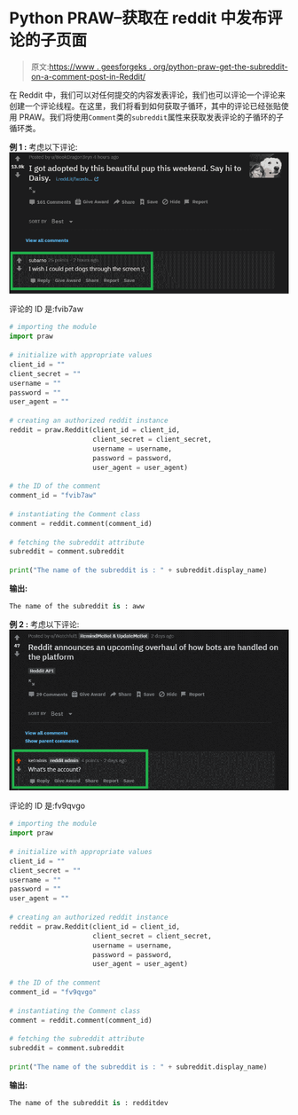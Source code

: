 # Python PRAW–获取在 reddit 中发布评论的子页面

> 原文:[https://www . geesforgeks . org/python-praw-get-the-subreddit-on-a-comment-post-in-Reddit/](https://www.geeksforgeeks.org/python-praw-getting-the-subreddit-on-which-a-comment-is-posted-in-reddit/)

在 Reddit 中，我们可以对任何提交的内容发表评论，我们也可以评论一个评论来创建一个评论线程。在这里，我们将看到如何获取子循环，其中的评论已经张贴使用 PRAW。我们将使用`Comment`类的`subreddit`属性来获取发表评论的子循环的子循环类。

**例 1 :** 考虑以下评论:
![](img/5ac2ced6c02a3f230d506115001584a3.png)

评论的 ID 是:fvib7aw

```py
# importing the module
import praw

# initialize with appropriate values
client_id = ""
client_secret = ""
username = ""
password = ""
user_agent = ""

# creating an authorized reddit instance
reddit = praw.Reddit(client_id = client_id, 
                     client_secret = client_secret, 
                     username = username, 
                     password = password,
                     user_agent = user_agent) 

# the ID of the comment
comment_id = "fvib7aw"

# instantiating the Comment class
comment = reddit.comment(comment_id)

# fetching the subreddit attribute
subreddit = comment.subreddit

print("The name of the subreddit is : " + subreddit.display_name)
```

**输出:**

```py
The name of the subreddit is : aww

```

**例 2 :** 考虑以下评论:
![](img/aeca015f086bff05e544bc3ace86ef4d.png)

评论的 ID 是:fv9qvgo

```py
# importing the module
import praw

# initialize with appropriate values
client_id = ""
client_secret = ""
username = ""
password = ""
user_agent = ""

# creating an authorized reddit instance
reddit = praw.Reddit(client_id = client_id, 
                     client_secret = client_secret, 
                     username = username, 
                     password = password,
                     user_agent = user_agent) 

# the ID of the comment
comment_id = "fv9qvgo"

# instantiating the Comment class
comment = reddit.comment(comment_id)

# fetching the subreddit attribute
subreddit = comment.subreddit

print("The name of the subreddit is : " + subreddit.display_name)
```

**输出:**

```py
The name of the subreddit is : redditdev

```